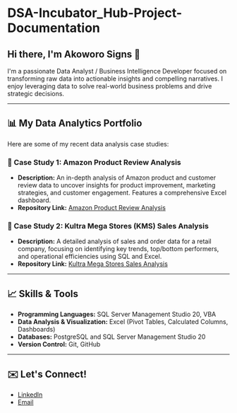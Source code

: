 # DSA-Incubator_Hub-Project-Documentation
## Hi there, I'm Akoworo Signs 👋

I'm a passionate Data Analyst / Business Intelligence Developer focused on transforming raw data into actionable insights and compelling narratives. I enjoy leveraging data to solve real-world business problems and drive strategic decisions.

---

## 📊 My Data Analytics Portfolio

Here are some of my recent data analysis case studies:

### 📁 Case Study 1: Amazon Product Review Analysis
* **Description:** An in-depth analysis of Amazon product and customer review data to uncover insights for product improvement, marketing strategies, and customer engagement. Features a comprehensive Excel dashboard.
* **Repository Link:** [Amazon Product Review Analysis](https://github.com/Mhizsterpeniel/DSA-Amazon-Product-Preview-Analysis)

### 📁 Case Study 2: Kultra Mega Stores (KMS) Sales Analysis
* **Description:** A detailed analysis of sales and order data for a retail company, focusing on identifying key trends, top/bottom performers, and operational efficiencies using SQL and Excel.
* **Repository Link:** [Kultra Mega Stores Sales Analysis](https://github.com/Mhizsterpeniel/DSA-Kultra-Mega-Stores-Inventory)

---

## 📈 Skills & Tools

* **Programming Languages:** SQL Server Management Studio 20, VBA
* **Data Analysis & Visualization:** Excel (Pivot Tables, Calculated Columns, Dashboards)
* **Databases:** PostgreSQL and SQL Server Management Studio 20
* **Version Control:** Git, GitHub

---

## ✉️ Let's Connect!

* [LinkedIn]([https://www.linkedin.com/in/akoworo-signs-522ba8257)
* [Email](akoworosigns@gmail.com)
